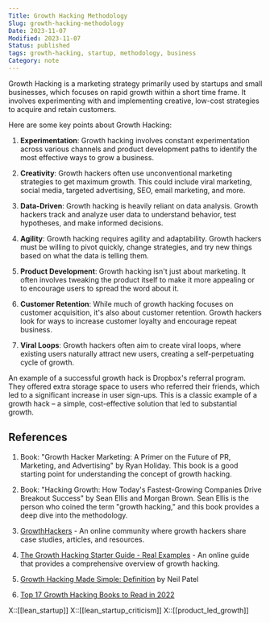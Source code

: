 ```yaml
---
Title: Growth Hacking Methodology
Slug: growth-hacking-methodology
Date: 2023-11-07
Modified: 2023-11-07
Status: published
tags: growth-hacking, startup, methodology, business 
Category: note
---
```


Growth Hacking is a marketing strategy primarily used by startups and small businesses, which focuses on rapid growth within a short time frame. It involves experimenting with and implementing creative, low-cost strategies to acquire and retain customers.

Here are some key points about Growth Hacking:

1. **Experimentation**: Growth hacking involves constant experimentation across various channels and product development paths to identify the most effective ways to grow a business.

2. **Creativity**: Growth hackers often use unconventional marketing strategies to get maximum growth. This could include viral marketing, social media, targeted advertising, SEO, email marketing, and more.

3. **Data-Driven**: Growth hacking is heavily reliant on data analysis. Growth hackers track and analyze user data to understand behavior, test hypotheses, and make informed decisions.

4. **Agility**: Growth hacking requires agility and adaptability. Growth hackers must be willing to pivot quickly, change strategies, and try new things based on what the data is telling them.

5. **Product Development**: Growth hacking isn't just about marketing. It often involves tweaking the product itself to make it more appealing or to encourage users to spread the word about it.

6. **Customer Retention**: While much of growth hacking focuses on customer acquisition, it's also about customer retention. Growth hackers look for ways to increase customer loyalty and encourage repeat business.

7. **Viral Loops**: Growth hackers often aim to create viral loops, where existing users naturally attract new users, creating a self-perpetuating cycle of growth.

An example of a successful growth hack is Dropbox's referral program. They offered extra storage space to users who referred their friends, which led to a significant increase in user sign-ups. This is a classic example of a growth hack – a simple, cost-effective solution that led to substantial growth.

## References

1. Book: "Growth Hacker Marketing: A Primer on the Future of PR, Marketing, and Advertising" by Ryan Holiday. This book is a good starting point for understanding the concept of growth hacking.

2. Book: "Hacking Growth: How Today's Fastest-Growing Companies Drive Breakout Success" by Sean Ellis and Morgan Brown. Sean Ellis is the person who coined the term "growth hacking," and this book provides a deep dive into the methodology.

3. [GrowthHackers](https://growthhackers.com/) - An online community where growth hackers share case studies, articles, and resources.

4. [The Growth Hacking Starter Guide - Real Examples](https://www.quicksprout.com/growth-hacking/) - An online guide that provides a comprehensive overview of growth hacking.

5. [Growth Hacking Made Simple: Definition](https://neilpatel.com/what-is-growth-hacking/) by Neil Patel

6. [Top 17 Growth Hacking Books to Read in 2022](https://growthrocks.com/blog/growth-hacking-books/)

X::[[lean_startup]]
X::[[lean_startup_criticism]]
X::[[product_led_growth]]
